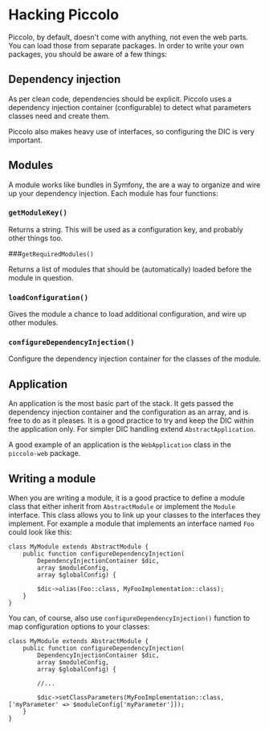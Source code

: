 # Hacking Piccolo

Piccolo, by default, doesn't come with anything, not even the web parts. You can load those from separate packages. 
In order to write your own packages, you should be aware of a few things:

## Dependency injection

As per clean code, dependencies should be explicit. Piccolo uses a dependency injection container (configurable) to 
detect what parameters classes need and create them.

Piccolo also makes heavy use of interfaces, so configuring the DIC is very important.

## Modules

A module works like bundles in Symfony, the are a way to organize and wire up your dependency injection. Each module 
has four functions:

### `getModuleKey()`
Returns a string. This will be used as a configuration key, and probably other things too.

###`getRequiredModules()`

Returns a list of modules that should be (automatically) loaded before the module in question.

### `loadConfiguration()`
Gives the module a chance to load additional configuration, and wire up other modules.

### `configureDependencyInjection()`

Configure the dependency injection container for the classes of the module.

## Application

An application is the most basic part of the stack. It gets passed the dependency injection container and the 
configuration as an array, and is free to do as it pleases. It is a good practice to try and keep the DIC within the 
application only. For simpler DIC handling extend `AbstractApplication`.

A good example of an application is the `WebApplication` class in the `piccolo-web` package.

## Writing a module

When you are writing a module, it is a good practice to define a module class that either inherit from `AbstractModule`
or implement the `Module` interface. This class allows you to link up your classes to the interfaces they implement. 
For example a module that implements an interface named `Foo` could look like this:

```
class MyModule extends AbstractModule {
    public function configureDependencyInjection(
        DependencyInjectionContainer $dic,
        array $moduleConfig,
        array $globalConfig) {
        
        $dic->alias(Foo::class, MyFooImplementation::class);
    }
}
```

You can, of course, also use `configureDependencyInjection()` function to map configuration options to your classes:

```
class MyModule extends AbstractModule {
    public function configureDependencyInjection(
        DependencyInjectionContainer $dic,
        array $moduleConfig,
        array $globalConfig) {
        
        //...
        
        $dic->setClassParameters(MyFooImplementation::class, ['myParameter' => $moduleConfig['myParameter']]);
    }
}
```